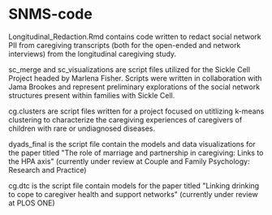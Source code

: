 # SNMS-code

Longitudinal_Redaction.Rmd contains code written to redact social network PII from caregiving transcripts (both for the open-ended and network interviews) from the longitudinal caregiving study.

sc_merge and sc_visualizations are script files utilized for the Sickle Cell Project headed by Marlena Fisher. Scripts were written in collaboration with Jama Brookes and represent preliminary explorations of the social network structures present within families with Sickle Cell. 

cg.clusters are script files written for a project focused on utitlizing k-means clustering to characterize the caregiving experiences of caregivers of children with rare or undiagnosed diseases.

dyads_final is the script file contain the models and data visualizations for the paper titled "The role of marriage and partnership in caregiving: Links to the HPA axis" (currently under review at Couple and Family Psychology: Research and Practice)

cg.dtc is the script file contain models for the paper titled "Linking drinking to cope to caregiver health and support networks" (currently under review at PLOS ONE)
